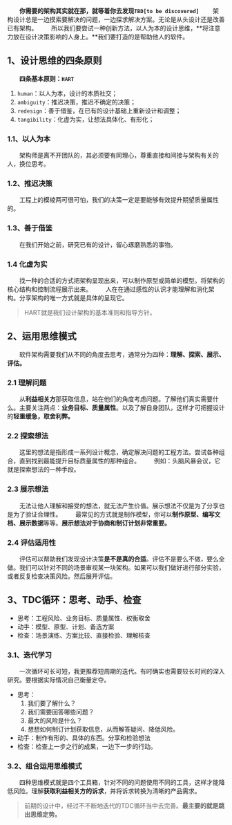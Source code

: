 &emsp;&emsp;**你需要的架构其实就在那，就等着你去发现`TBD[to be discovered]`**
&emsp;&emsp;架构设计总是一边摸索要解决的问题，一边探求解决方案。无论是从头设计还是改善已有架构。
&emsp;&emsp;所以我们要尝试一种创新方法，以人为本的设计思维，**将注意力放在设计决策影响的人身上。**我们要打造的是帮助他人的软件。

## 1、设计思维的四条原则
&emsp;&emsp;**四条基本原则：`HART`**
1. `human`：以人为本，设计的本质社交；
2. `ambiguity`：推迟决策，推迟不确定的决策；
3. `redesign`：善于借鉴，在已有的设计基础上重新设计和调整；
4. `tangibility`：化虚为实，让想法具体化、有形化；


### 1.1、以人为本
&emsp;&emsp;架构师是离不开团队的，其必须要有同理心，尊重直接和间接与架构有关的人，换位思考。

### 1.2、推迟决策
&emsp;&emsp;工程上的模棱两可很可怕，我们的决策一定是要能够有效提升期望质量属性的。

### 1.3、善于借鉴
&emsp;&emsp;在我们开始之前，研究已有的设计，留心琢磨熟悉的事物。

### 1.4 化虚为实
&emsp;&emsp;找一种的合适的方式把架构呈现出来，可以制作原型或简单的模型。将架构的核心结构和控制流程展示出来。
&emsp;&emsp;人在在通过感性的认识才能理解和消化架构。分享架构的唯一方式就是具体的呈现它。

> HART就是我们设计架构的基本准则和指导方针。
> 

## 2、运用思维模式
&emsp;&emsp;软件架构需要我们从不同的角度去思考，通常分为四种：**理解、探索、展示、评估。**

### 2.1 理解问题
&emsp;&emsp;从**利益相关方**那获取信息，站在他们的角度考虑问题。了解他们真实需要什么。主要关注两点：**业务目标、质量属性**。以及了解自身团队，这样才可把握设计的**轻重缓急，取舍利弊。**

### 2.2 探索想法
&emsp;&emsp;这里的想法是指形成一系列设计概念，确定解决问题的工程方法。尝试各种组合，直到找到最能提升目标质量属性的那种组合。
&emsp;&emsp;例如：头脑风暴会议，它就是探索想法的一种手段。

### 2.3 展示想法
&emsp;&emsp;无法让他人理解和接受的想法，就无法产生价值。展示想法不仅是为了分享也是为了验证合理性。
&emsp;&emsp;最常见的方式就是制作模型，你可以**制作原型、编写文档、展示数据**等等。**展示想法对于协商和制订计划非常重要。**

### 2.4 评估适用性
&emsp;&emsp;评估可以帮助我们发现设计决策**是不是真的合适**。评估不是要么不做，要么全做。我们可以针对不同的场景审视某一块架构。如果可以我们做好进行部分实验，或者反复检查决策风险。然后展开评估。

## 3、TDC循环：思考、动手、检查

- 思考：工程风险、业务目标、质量属性、权衡取舍
- 动手：模型、原型、计划、备选方案
- 检查：场景演练、方案比较、直接检验、理解核查

### 3.1、迭代学习
&emsp;&emsp;一次循环可长可短，我更推荐短周期的迭代。有时确实也需要较长时间的深入研究。要根据实际情况自己衡量定夺。
- 思考：
	1. 我们要了解什么？
	2. 我们需要回答哪些问题？
	3. 最大的风险是什么？
	4. 想想如何制订计划获取信息，从而解答疑问、降低风险。
- 动手：制作有形的、具体的东西。分享和检验想法
- 检查：检查上一步之行的成果，一边下一步的行动。


### 3.2、组合运用思维模式
&emsp;&emsp;四种思维模式就是四个工具箱，针对不同的问题使用不同的工具，这样才能降低风险。理解**获取利益相关方的诉求**，并将诉求转换为清晰的产品需求。

> 前期的设计中，经过不不断地迭代的TDC循环当中去完善。**最主要的就是跳出思维定势。**

